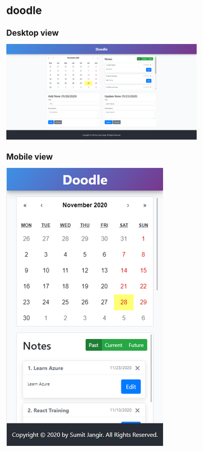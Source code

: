 # doodle

## Desktop view

![Image1](https://github.com/JangirSumit/doodle/blob/main/images/Desktop.png)

## Mobile view

![Image1](https://github.com/JangirSumit/doodle/blob/main/images/Mobile.png)

